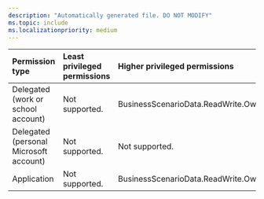 ```yaml
---
description: "Automatically generated file. DO NOT MODIFY"
ms.topic: include
ms.localizationpriority: medium
---
```


|Permission type|Least privileged permissions|Higher privileged permissions|
|:---|:---|:---|
|Delegated (work or school account)|Not supported.|BusinessScenarioData.ReadWrite.OwnedBy|
|Delegated (personal Microsoft account)|Not supported.|Not supported.|
|Application|Not supported.|BusinessScenarioData.ReadWrite.OwnedBy|

